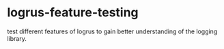 # logrus-feature-testing
test different features of logrus to gain better understanding of the logging library.
